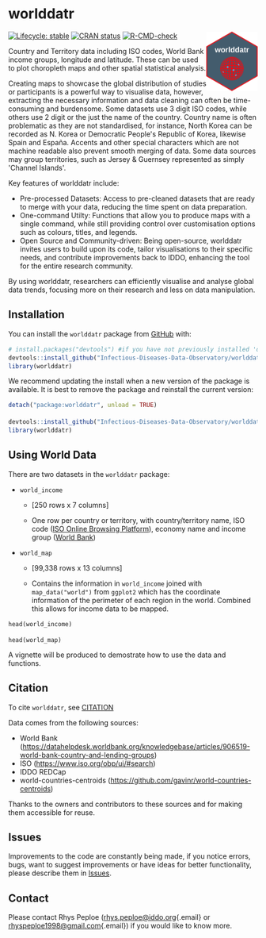 # worlddatr

<!-- badges: start -->

<img src="man/figures/worlddatr_logo.png" align="right" height="120"/>

[![Lifecycle: stable](https://img.shields.io/badge/lifecycle-stable-green.svg)](https://lifecycle.r-lib.org/articles/stages.html#stable)
[![CRAN status](https://www.r-pkg.org/badges/version/iddoverse)](https://CRAN.R-project.org/package=iddoverse)
[![R-CMD-check](https://github.com/taxonomicallyinformedannotation/tima/actions/workflows/R-CMD-check.yaml/badge.svg)](https://github.com/taxonomicallyinformedannotation/tima/actions/workflows/R-CMD-check.yaml)

<!-- badges: end -->

Country and Territory data including ISO codes, World Bank income groups, longitude and latitude. These can be used to plot choropleth maps and other spatial statistical analysis.

Creating maps to showcase the global distribution of studies or participants is a powerful way to visualise data, however, extracting the necessary information and data cleaning can often be time-consuming and burdensome. Some datasets use 3 digit ISO codes, while others use 2 digit or the just the name of the country. Country name is often problematic as they are not standardised, for instance, North Korea can be recorded as N. Korea or Democratic People's Republic of Korea, likewise Spain and España. Accents and other special characters which are not machine readable also prevent smooth merging of data. Some data sources may group territories, such as Jersey & Guernsey represented as simply 'Channel Islands'. 

Key features of worlddatr include:
-	Pre-processed Datasets: Access to pre-cleaned datasets that are ready to merge with your data, reducing the time spent on data preparation.
-	One-command Utilty: Functions that allow you to produce maps with a single command, while still providing control over customisation options such as colours, titles, and legends.
-	Open Source and Community-driven: Being open-source, worlddatr invites users to build upon its code, tailor visualisations to their specific needs, and contribute improvements back to IDDO, enhancing the tool for the entire research community.
  
By using worlddatr, researchers can efficiently visualise and analyse global data trends, focusing more on their research and less on data manipulation. 

## Installation

You can install the `worlddatr` package from
[GitHub](https://github.com/) with:

``` r
# install.packages("devtools") #if you have not previously installed 'devtools' on your machine
devtools::install_github("Infectious-Diseases-Data-Observatory/worlddatr")
library(worlddatr)
```

We recommend updating the install when a new version of the package is available. It is best to remove the package and reinstall the current version:

``` r
detach("package:worlddatr", unload = TRUE)

devtools::install_github("Infectious-Diseases-Data-Observatory/worlddatr")
library(worlddatr)
```

## Using World Data

There are two datasets in the `worlddatr` package:

-   `world_income`

    -   [250 rows x 7 columns]

    -   One row per country or territory, with country/territory name,
        ISO code ([ISO Online Browsing
        Platform](https://www.iso.org/obp/ui/#search)), economy name and
        income group ([World
        Bank](https://datahelpdesk.worldbank.org/knowledgebase/articles/906519-world-bank-country-and-lending-groups))

-   `world_map`

    -   [99,338 rows x 13 columns]

    -   Contains the information in `world_income` joined with
        `map_data("world")` from `ggplot2` which has the coordinate information of the
        perimeter of each region in the world. Combined this allows for
        income data to be mapped.

```{r}
head(world_income)

head(world_map)
```

A vignette will be produced to demostrate how to use the data and functions.

## Citation

To cite `worlddatr`, see
[CITATION](https://github.com/Infectious-Diseases-Data-Observatory/worlddatr/blob/main/inst/CITATION)

Data comes from the following sources:
 - World Bank (https://datahelpdesk.worldbank.org/knowledgebase/articles/906519-world-bank-country-and-lending-groups)
 - ISO (https://www.iso.org/obp/ui/#search)
 - IDDO REDCap
 - world-countries-centroids (https://github.com/gavinr/world-countries-centroids)

Thanks to the owners and contributors to these sources and for making them accessible for reuse.

## Issues

Improvements to the code are constantly being made, if you notice
errors, bugs, want to suggest improvements or have ideas for better
functionality, please describe them in
[Issues](https://github.com/Infectious-Diseases-Data-Observatory/worlddatr/issues).

## Contact

Please contact Rhys Peploe
([rhys.peploe\@iddo.org](mailto:rhys.peploe@iddo.org){.email} or
[rhyspeploe1998\@gmail.com](mailto:rhyspeploe1998@gmail.com){.email}) if
you would like to know more.
